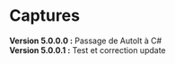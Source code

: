 # Captures
__Version 5.0.0.0 :__ Passage de AutoIt à C#  
__Version 5.0.0.1 :__ Test et correction update  
